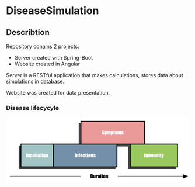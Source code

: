 # DiseaseSimulation

## Describtion

Repository conains 2 projects:

- Server created with Spring-Boot
- Website created in Angular

Server is a RESTful application that makes calculations, stores data about simulations in database.

Website was created for data presentation.

### Disease lifecycyle
![Alt text](/doc/infectiondiagram.png)

